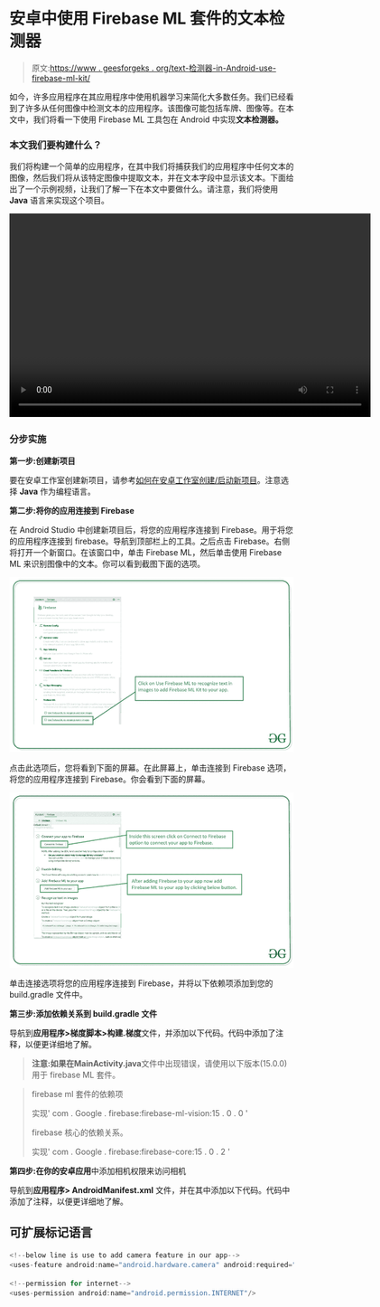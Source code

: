 # 安卓中使用 Firebase ML 套件的文本检测器

> 原文:[https://www . geesforgeks . org/text-检测器-in-Android-use-firebase-ml-kit/](https://www.geeksforgeeks.org/text-detector-in-android-using-firebase-ml-kit/)

如今，许多应用程序在其应用程序中使用机器学习来简化大多数任务。我们已经看到了许多从任何图像中检测文本的应用程序。该图像可能包括车牌、图像等。在本文中，我们将看一下使用 Firebase ML 工具包在 Android 中实现**文本检测器。**

### **本文我们要构建什么？**

我们将构建一个简单的应用程序，在其中我们将捕获我们的应用程序中任何文本的图像，然后我们将从该特定图像中提取文本，并在文本字段中显示该文本。下面给出了一个示例视频，让我们了解一下在本文中要做什么。请注意，我们将使用 **Java** 语言来实现这个项目。

<video class="wp-video-shortcode" id="video-557165-1" width="640" height="360" preload="metadata" controls=""><source type="video/mp4" src="https://media.geeksforgeeks.org/wp-content/uploads/20210208200030/Screenrecorder-2021-02-08-19-45-24-848.mp4?_=1">[https://media.geeksforgeeks.org/wp-content/uploads/20210208200030/Screenrecorder-2021-02-08-19-45-24-848.mp4](https://media.geeksforgeeks.org/wp-content/uploads/20210208200030/Screenrecorder-2021-02-08-19-45-24-848.mp4)</video>

### **分步实施**

**第一步:创建新项目**

要在安卓工作室创建新项目，请参考[如何在安卓工作室创建/启动新项目](https://www.geeksforgeeks.org/android-how-to-create-start-a-new-project-in-android-studio/)。注意选择 **Java** 作为编程语言。

**第二步:将你的应用连接到 Firebase**

在 Android Studio 中创建新项目后，将您的应用程序连接到 Firebase。用于将您的应用程序连接到 firebase。导航到顶部栏上的工具。之后点击 Firebase。右侧将打开一个新窗口。在该窗口中，单击 Firebase ML，然后单击使用 Firebase ML 来识别图像中的文本。你可以看到截图下面的选项。

![](img/8bb9fea32a255b2eb794f1edcbd4658b.png)

点击此选项后，您将看到下面的屏幕。在此屏幕上，单击连接到 Firebase 选项，将您的应用程序连接到 Firebase。你会看到下面的屏幕。

![](img/48ec2db872bf2ee097c60399e24f2ff1.png)

单击连接选项将您的应用程序连接到 Firebase，并将以下依赖项添加到您的 build.gradle 文件中。

**第三步:添加依赖关系到 build.gradle 文件**

导航到**应用程序>梯度脚本>构建.梯度**文件，并添加以下代码。代码中添加了注释，以便更详细地了解。

> **注意:**如果在**MainActivity.java**文件中出现错误，请使用以下版本(15.0.0)用于 firebase ML 套件。

> firebase ml 套件的依赖项
> 
> 实现' com . Google . firebase:firebase-ml-vision:15 . 0 . 0 '
> 
> firebase 核心的依赖关系。
> 
> 实现' com . Google . firebase:firebase-core:15 . 0 . 2 '

**第四步:在你的安卓应用**中添加相机权限来访问相机

导航到**应用程序> AndroidManifest.xml** 文件，并在其中添加以下代码。代码中添加了注释，以便更详细地了解。

## 可扩展标记语言

```java
<!--below line is use to add camera feature in our app-->
<uses-feature android:name="android.hardware.camera" android:required="true"/>

<!--permission for internet-->
<uses-permission android:name="android.permission.INTERNET"/>
```
